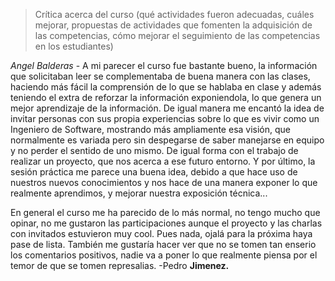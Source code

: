 > Crítica	acerca	del	curso	(qué	actividades	fueron	adecuadas,	cuáles	mejorar,	propuestas	de	actividades	que	fomenten	la	adquisición	de	las	competencias,	cómo	mejorar	el	seguimiento	de	las	competencias	en	los	estudiantes)

_Angel Balderas_ - A mi parecer el curso fue bastante bueno, la información que solicitaban leer se complementaba de buena manera con las clases, haciendo más fácil la comprensión de lo que se hablaba en clase y además teniendo el extra de reforzar la información exponiendola, lo que genera un mejor aprendizaje de la información. De igual manera me encantó la idea de invitar personas con sus propia experiencias sobre lo que es vivir como un Ingeniero de Software, mostrando más ampliamente esa visión, que normalmente es variada pero sin despegarse de saber manejarse en equipo y no perder el sentido de uno mismo. De igual forma con el trabajo de realizar un proyecto, que nos acerca a ese futuro entorno. Y por último, la sesión práctica me parece una buena idea, debido a que hace uso de nuestros nuevos conocimientos y nos hace de una manera exponer lo que realmente aprendimos, y mejorar nuestra exposición técnica...

En general el curso me ha parecido de lo más normal, no tengo mucho que opinar, no me gustaron las participaciones aunque el proyecto y las charlas con invitados estuvieron muy cool. Pues nada, ojalá para la próxima haya pase de lista. También me gustaría hacer ver que no se tomen tan enserio los comentarios positivos, nadie va a poner lo que realmente piensa por el temor de que se tomen represalias.
-Pedro **Jimenez.** 
